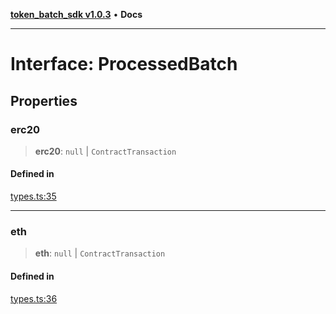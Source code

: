 [**token_batch_sdk v1.0.3**](../index.md) • **Docs**

***

# Interface: ProcessedBatch

## Properties

### erc20

> **erc20**: `null` \| `ContractTransaction`

#### Defined in

[types.ts:35](https://github.com/aditya172926/token_batch_sdk/blob/299692e668ba7fb3ac20c4b072a7cd48139d2da6/src/types.ts#L35)

***

### eth

> **eth**: `null` \| `ContractTransaction`

#### Defined in

[types.ts:36](https://github.com/aditya172926/token_batch_sdk/blob/299692e668ba7fb3ac20c4b072a7cd48139d2da6/src/types.ts#L36)
